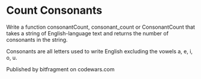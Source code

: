# Count Consonants

Write a function consonantCount, consonant_count or ConsonantCount that takes a string of English-language text and returns the number of consonants in the string.

Consonants are all letters used to write English excluding the vowels a, e, i, o, u.

Published by bitfragment on codewars.com
